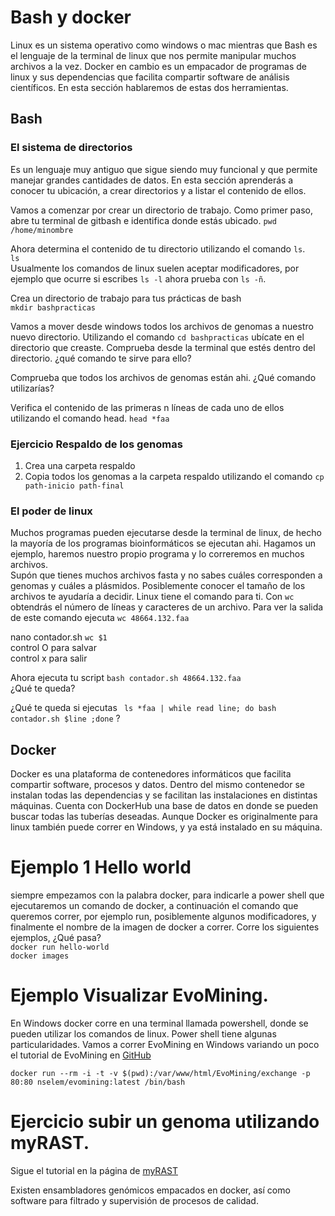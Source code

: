 # Bash y docker  
Linux es un sistema operativo como windows o mac mientras que Bash es el lenguaje de la terminal de linux que nos permite manipular muchos archivos a la vez. Docker en cambio es un empacador de programas de linux y sus dependencias que facilita compartir software de análisis científicos. En esta sección hablaremos de estas dos herramientas.   

## Bash  
### El sistema de directorios  
 Es un lenguaje muy antiguo que sigue siendo muy funcional y que permite manejar grandes cantidades de datos. En esta sección aprenderás a conocer tu ubicación, a crear directorios y a listar el contenido de ellos.  

Vamos a comenzar por crear un directorio de trabajo. Como primer paso, abre tu terminal de gitbash e identifica donde estás ubicado.
`pwd`  
`/home/minombre`  

Ahora determina el contenido de tu directorio utilizando el comando `ls`.   
`ls `  
Usualmente los comandos de linux suelen aceptar modificadores, por ejemplo que ocurre si escribes `ls -l` ahora prueba con `ls -ñ`.   

Crea un directorio de trabajo para tus prácticas de bash  
`mkdir bashpracticas`  

Vamos a mover desde windows todos los archivos de genomas a nuestro nuevo directorio.
Utilizando el comando `cd bashpracticas` ubícate en el directorio que creaste. Comprueba desde la terminal que estés dentro del directorio. ¿qué comando te sirve para ello?  
  
Comprueba que todos los archivos de genomas están ahi. ¿Qué comando utilizarías?   

Verifica el contenido de las primeras n líneas de cada uno de ellos utilizando el comando head. 
`head *faa`

### Ejercicio Respaldo de los genomas    
1. Crea una carpeta respaldo  
2. Copia todos los genomas a la carpeta respaldo utilizando el comando `cp path-inicio path-final`  
  
### El poder de linux  
Muchos programas pueden ejecutarse desde la terminal de linux, de hecho la mayoría de los programas bioinformáticos se ejecutan ahi. Hagamos un ejemplo, haremos nuestro propio programa y lo correremos en muchos archivos.  
Supón que tienes muchos archivos fasta y no sabes cuáles corresponden a genomas y cuáles a plásmidos. Posiblemente conocer el tamaño de los archivos te ayudaría a decidir. Linux tiene el comando para ti. Con `wc` obtendrás el número de líneas y caracteres de un archivo. Para ver la salida de este comando ejecuta `wc 48664.132.faa`   

nano contador.sh
`wc $1`  
control O para salvar  
control x para salir

Ahora ejecuta tu script 
`bash contador.sh 48664.132.faa`  
¿Qué te queda? 

¿Qué te queda si ejecutas ` ls *faa | while read line; do bash contador.sh $line ;done` ?  
  

## Docker 
Docker es una plataforma de contenedores informáticos que facilita compartir software, procesos y datos. Dentro del mismo contenedor se instalan todas las dependencias y se facilitan las instalaciones en distintas máquinas. Cuenta con DockerHub una base de datos en donde se pueden buscar todas las tuberías deseadas. Aunque Docker es originalmente para linux también puede correr en Windows, y ya está instalado en su máquina.  

# Ejemplo 1  Hello world  
siempre empezamos con la palabra docker, para indicarle a power shell que ejecutaremos un comando de docker, a continuación el comando que queremos correr, por ejemplo run, posiblemente algunos modificadores, y finalmente el nombre de la imagen de docker a correr. Corre los siguientes ejemplos, ¿Qué pasa?    
`docker run hello-world  `  
`docker images ` 

# Ejemplo Visualizar EvoMining.  
En Windows docker corre en una terminal llamada powershell, donde se pueden utilizar los comandos de linux. Power shell tiene algunas particularidades. Vamos a correr EvoMining en Windows variando un poco el tutorial de EvoMining en [GitHub](https://github.com/nselem/evomining)      

`docker run --rm -i -t -v $(pwd):/var/www/html/EvoMining/exchange -p 80:80 nselem/evomining:latest /bin/bash`  
  
# Ejercicio subir un genoma utilizando myRAST.    
Sigue el tutorial en la página de [myRAST](https://github.com/nselem/myrast)  

Existen ensambladores genómicos empacados en docker, así como software para filtrado y supervisión de procesos de calidad.  
  

